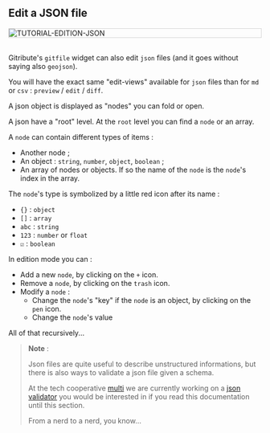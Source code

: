 ## Edit a JSON file

<div style="border: thin solid lightgrey;">
  <img
    alt="TUTORIAL-EDITION-JSON"
    src="https://raw.githubusercontent.com/multi-coop/vizboard-website-content/main/images/tutorial/edition-edit-json.png"
    />
</div>

<br> 

Gitribute's `gitfile` widget can also edit `json` files (and it goes without saying also `geojson`).

You will have the exact same "edit-views" available for `json` files than for `md` or `csv` : `preview` / `edit` / `diff`.

A json object is displayed as "nodes" you can fold or open.

A json have a "root" level. At the `root` level you can find a `node` or an array.

A `node` can contain different types of items :

- Another node ;
- An object : `string`, `number`, `object`, `boolean` ;
- An array of nodes or objects. If so the name of the `node` is the `node`'s index in the array.

The `node`'s type is symbolized by a little red icon after its name :

- `{}` : `object`
- `[]` : `array`
- `abc` : `string`
- `123` : `number` or `float`
- `☑️` : `boolean`

In edition mode you can : 

- Add a new `node`, by clicking on the `+` icon.
- Remove a `node`, by clicking on the `trash` icon.
- Modify a `node` :
  - Change the `node`'s "key" if the `node` is an object, by clicking on the `pen` icon.
  - Change the `node`'s value

All of that recursively...

> **Note** :
>
> Json files are quite useful to describe unstructured informations, but there is also ways to validate a json file given a schema. 
>
> At the tech cooperative [multi](https://multi.coop) we are currently working on a [json validator](https://git.opendatafrance.net/outillages/json-validator) you would be interested in if you read this documentation until this section.
>
> From a nerd to a nerd, you know...
